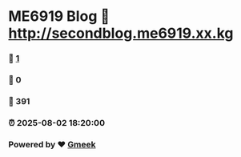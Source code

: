 # ME6919 Blog :link: http://secondblog.me6919.xx.kg 
### :page_facing_up: [1](http://secondblog.me6919.xx.kg/tag.html) 
### :speech_balloon: 0 
### :hibiscus: 391 
### :alarm_clock: 2025-08-02 18:20:00 
### Powered by :heart: [Gmeek](https://github.com/Meekdai/Gmeek)
